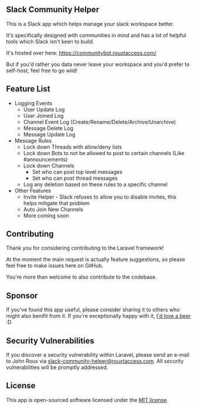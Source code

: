 

## Slack Community Helper

This is a Slack app which helps manage your slack workspace better.

It's specifically designed with communities in mind and has a lot of helpful tools which Slack isn't keen to build.

It's hosted over here: https://communitybot.rouxtaccess.com/ 

But if you'd rather you data never leave your workspace and you'd prefer to self-host, feel free to go wild!


## Feature List

 * Logging Events
   * User Update Log 
   * User Joined Log
   * Channel Event Log (Create/Rename/Delete/Archive/Unarchive)
   * Message Delete Log
   * Message Update Log
 * Message Rules
   * Lock down Threads with allow/deny lists
   * Lock down Bots to not be allowed to post to certain channels (Like #announcements)
   * Lock down Channels
     * Set who can post top level messages
     * Set who can post thread messages
   * Log any deletion based on these rules to a specific channel
 * Other Features
   * Invite Helper - Slack refuses to allow you to disable invites, this helps mitigate that problem
   * Auto Join New Channels
   * More coming soon

## Contributing

Thank you for considering contributing to the Laravel framework!

At the moment the main request is actually feature suggestions, so please feel free to make issues here on GitHub.

You're more than welcome to also contribute to the codebase.

## Sponsor

If you've found this app useful, please consider sharing it to others who might also benifit from it.
If you're exceptionally happy with it, [I'd love a beer](https://www.buymeacoffee.com/rouxtaccess) :D
## Security Vulnerabilities

If you discover a security vulnerability within Laravel, please send an e-mail to John Roux via [slack-community-helper@rouxtaccess.com](mailto:slack-community-helper@rouxtaccess.com). All security vulnerabilities will be promptly addressed.

## License

This app is open-sourced software licensed under the [MIT license](https://opensource.org/licenses/MIT).
